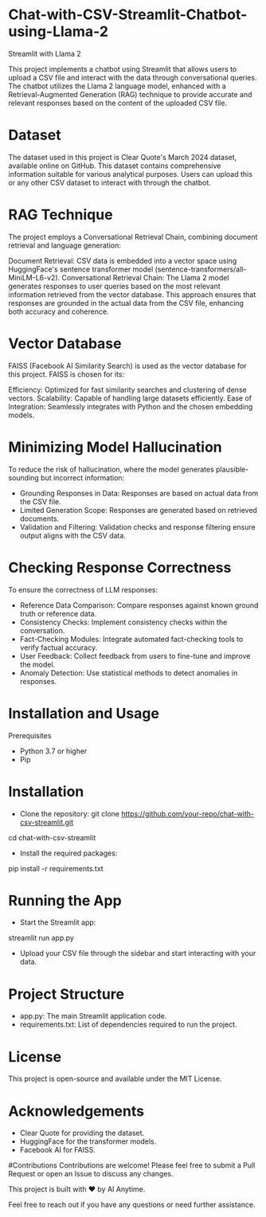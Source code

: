 # Chat-with-CSV-Streamlit-Chatbot-using-Llama-2
Streamlit with Llama 2

This project implements a chatbot using Streamlit that allows users to upload a CSV file and interact with the data through conversational queries. The chatbot utilizes the Llama 2 language model, enhanced with a Retrieval-Augmented Generation (RAG) technique to provide accurate and relevant responses based on the content of the uploaded CSV file.

# Dataset
The dataset used in this project is Clear Quote's March 2024 dataset, available online on GitHub. This dataset contains comprehensive information suitable for various analytical purposes. Users can upload this or any other CSV dataset to interact with through the chatbot.

# RAG Technique
The project employs a Conversational Retrieval Chain, combining document retrieval and language generation:

Document Retrieval: CSV data is embedded into a vector space using HuggingFace's sentence transformer model (sentence-transformers/all-MiniLM-L6-v2).
Conversational Retrieval Chain: The Llama 2 model generates responses to user queries based on the most relevant information retrieved from the vector database.
This approach ensures that responses are grounded in the actual data from the CSV file, enhancing both accuracy and coherence.

# Vector Database
FAISS (Facebook AI Similarity Search) is used as the vector database for this project. FAISS is chosen for its:

Efficiency: Optimized for fast similarity searches and clustering of dense vectors.
Scalability: Capable of handling large datasets efficiently.
Ease of Integration: Seamlessly integrates with Python and the chosen embedding models.

# Minimizing Model Hallucination
To reduce the risk of hallucination, where the model generates plausible-sounding but incorrect information:

* Grounding Responses in Data: Responses are based on actual data from the CSV file.
* Limited Generation Scope: Responses are generated based on retrieved documents.
* Validation and Filtering: Validation checks and response filtering ensure output aligns with the CSV data.

# Checking Response Correctness
To ensure the correctness of LLM responses:

* Reference Data Comparison: Compare responses against known ground truth or reference data.
* Consistency Checks: Implement consistency checks within the conversation.
* Fact-Checking Modules: Integrate automated fact-checking tools to verify factual accuracy.
* User Feedback: Collect feedback from users to fine-tune and improve the model.
* Anomaly Detection: Use statistical methods to detect anomalies in responses.
  
# Installation and Usage
Prerequisites
* Python 3.7 or higher
* Pip

# Installation
* Clone the repository: git clone https://github.com/your-repo/chat-with-csv-streamlit.git

cd chat-with-csv-streamlit

* Install the required packages:

pip install -r requirements.txt

# Running the App
* Start the Streamlit app:

streamlit run app.py

* Upload your CSV file through the sidebar and start interacting with your data.

# Project Structure
* app.py: The main Streamlit application code.
* requirements.txt: List of dependencies required to run the project.

# License
This project is open-source and available under the MIT License.

# Acknowledgements
* Clear Quote for providing the dataset.
* HuggingFace for the transformer models.
* Facebook AI for FAISS.

#Contributions
Contributions are welcome! Please feel free to submit a Pull Request or open an Issue to discuss any changes.

This project is built with ❤️ by AI Anytime.

Feel free to reach out if you have any questions or need further assistance.
